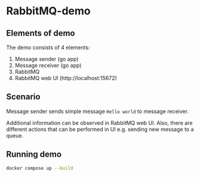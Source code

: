 # RabbitMQ-demo

## Elements of demo
The demo consists of 4 elements:
1) Message sender (go app)
2) Message receiver (go app)
3) RabbitMQ
4) RabbitMQ web UI (http://localhost:15672)

## Scenario
Message sender sends simple message `Hello world` to message receiver.

Additional information can be observed in RabbitMQ web UI. Also, there are different actions that
can be performed in UI e.g. sending new message to a queue.

## Running demo
```bash
docker compose up --build
```